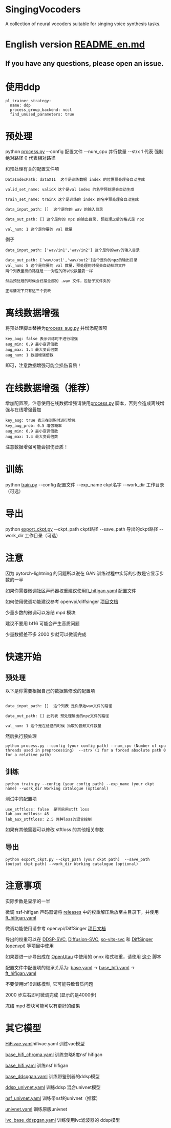 # SingingVocoders
A collection of neural vocoders suitable for singing voice synthesis tasks.

# English version [README_en.md](README_en.md)
## If you have any questions, please open an issue.



# 使用ddp
```
pl_trainer_strategy: 
  name: ddp
  process_group_backend: nccl
  find_unused_parameters: true
```

# 预处理 
python [process.py](process.py) --config 配置文件 --num_cpu 并行数量 --strx 1 代表 强制绝对路径 0 代表相对路径

和预处理有关的配置文件项
```
DataIndexPath: dataX11  这个是训练数据 index 的位置预处理会自动生成

valid_set_name: validX 这个是val index 的名字预处理会自动生成

train_set_name: trainX 这个是训练的 index 的名字预处理会自动生成

data_input_path: []  这个是你的 wav 的输入目录

data_out_path: [] 这个是你的 npz 的输出目录, 预处理之后的格式是 npz

val_num: 1 这个是你要的 val 数量 
```

例子
```
data_input_path: ['wav/in1','wav/in2'] 这个是你的wav的输入目录

data_out_path: ['wav/out1','wav/out2']这个是你的npz的输出目录
val_num: 5 这个是你要的 val 数量，预处理的时候会自动抽取文件
两个列表里面的路径是一一对应的所以说数量要一样

然后预处理的时候会扫描全部的 .wav 文件，包括子文件夹的

正常情况下只有这三个要改
```
# 离线数据增强
将预处理脚本替换为[process_aug.py](process_aug.py) 并增添配置项
```
key_aug: false 表示训练时不进行增强
aug_min: 0.9 最小变调倍数
aug_max: 1.4 最大变调倍数
aug_num: 1 数据增强倍数
```
即可，注意数据增强可能会损伤音质！
# 在线数据增强（推荐）
增加配置项，注意使用在线数据增强请使用[process.py](process.py) 脚本，否则会造成离线增强与在线增强叠加
```angular2html
key_aug: true 表示在训练时进行增强
key_aug_prob: 0.5 增强概率
aug_min: 0.9 最小变调倍数
aug_max: 1.4 最大变调倍数
```
注意数据增强可能会损伤音质！
# 训练
python [train.py](train.py) --config 配置文件 --exp_name ckpt名字 --work_dir 工作目录（可选）

# 导出
python [export_ckpt.py](export_ckpt.py) --ckpt_path ckpt路径  --save_path 导出的ckpt路径 --work_dir 工作目录（可选） 

# 注意

因为 pytorch-lightning 的问题所以说在 GAN 训练过程中实际的步数是它显示步数的一半

如果你需要微调社区声码器权重建议使用[ft_hifigan.yaml](configs%2Fft_hifigan.yaml) 配置文件

如何使用微调功能建议参考 openvpi/diffsinger [项目文档](https://github.com/openvpi/DiffSinger/blob/main/docs/BestPractices.md#fine-tuning-and-parameter-freezing)

少量步数的微调可以冻结 mpd 模块

建议不要用 bf16 可能会产生音质问题

少量数据差不多 2000 步就可以微调完成

# 快速开始

## 预处理
以下是你需要根据自己的数据集修改的配置项
```angular2html

data_input_path: []  这个列表 是你原始wav文件的路径

data_out_path: [] 此列表 预处理输出的npz文件的路径

val_num: 1 这个是在验证的时候 抽取的音频文件数量
```
然后执行预处理
```angular2html
python process.py --config (your config path) --num_cpu (Number of cpu threads used in preprocessing)  --strx (1 for a forced absolute path 0 for a relative path)
```
## 训练
```angular2html
python train.py --config (your config path) --exp_name (your ckpt name) --work_dir Working catalogue (optional)
```
测试中的配置项
```angular2html
use_stftloss: false  是否启用stft loss
lab_aux_melloss: 45
lab_aux_stftloss: 2.5 两种loss的混合控制
```
如果有其他需要可以修改 stftloss 的其他相关参数
## 导出
```angular2html
python export_ckpt.py --ckpt_path (your ckpt path)  --save_path (output ckpt path) --work_dir Working catalogue (optional)
```
# 注意事项
实际步数是显示的一半

微调 nsf-hifigan 声码器请将 [releases](https://github.com/openvpi/SingingVocoders/releases) 中的权重解压后放至主目录下，并使用 [ft_hifigan.yaml](configs%2Fft_hifigan.yaml)

微调功能使用请参考 openvpi/DiffSinger [项目文档](https://github.com/openvpi/DiffSinger/blob/main/docs/BestPractices.md#fine-tuning-and-parameter-freezing)

导出的权重可以在 [DDSP-SVC](https://github.com/yxlllc/DDSP-SVC), [Diffusion-SVC](https://github.com/CNChTu/Diffusion-SVC), [so-vits-svc](https://github.com/svc-develop-team/so-vits-svc) 和 [DiffSinger (openvpi)](https://github.com/openvpi/DiffSinger) 等项目中使用

如果要进一步导出成在 [OpenUtau](https://github.com/stakira/OpenUtau) 中使用的 onnx 格式权重，请使用 [这个](https://github.com/openvpi/DiffSinger/blob/main/scripts/export.py) 脚本

配置文件中配置项的继承关系为: [base.yaml](configs%2Fbase.yaml) -> [base_hifi.yaml](configs%2Fbase_hifi.yaml) -> [ft_hifigan.yaml](configs%2Fft_hifigan.yaml)

不要使用bf16训练模型, 它可能导致音质问题

2000 步左右即可微调完成 (显示的是4000步)

冻结 mpd 模块可能可以有更好的结果

# 其它模型
[HiFivae.yaml](configs%2FHiFivae.yaml)hifivae.yaml 训练vae模型

[base_hifi_chroma.yaml](configs%2Fbase_hifi_chroma.yaml) 训练忽略8度nsf hifigan

[base_hifi.yaml](configs%2Fbase_hifi.yaml) 训练nsf hifigan

[base_ddspgan.yaml](configs%2Fbase_ddspgan.yaml) 训练带鉴别器的ddsp模型

[ddsp_univnet.yaml](configs%2Fddsp_univnet.yaml) 训练ddsp 混合univnet模型

[nsf_univnet.yaml](configs%2Fnsf_univnet.yaml) 训练带nsf的univnet（推荐）

[univnet.yaml](configs%2Funivnet.yaml) 训练原版univnet

[lvc_base_ddspgan.yaml](configs%2Flvc_base_ddspgan.yaml) 训练使用lvc滤波器的 ddsp模型
